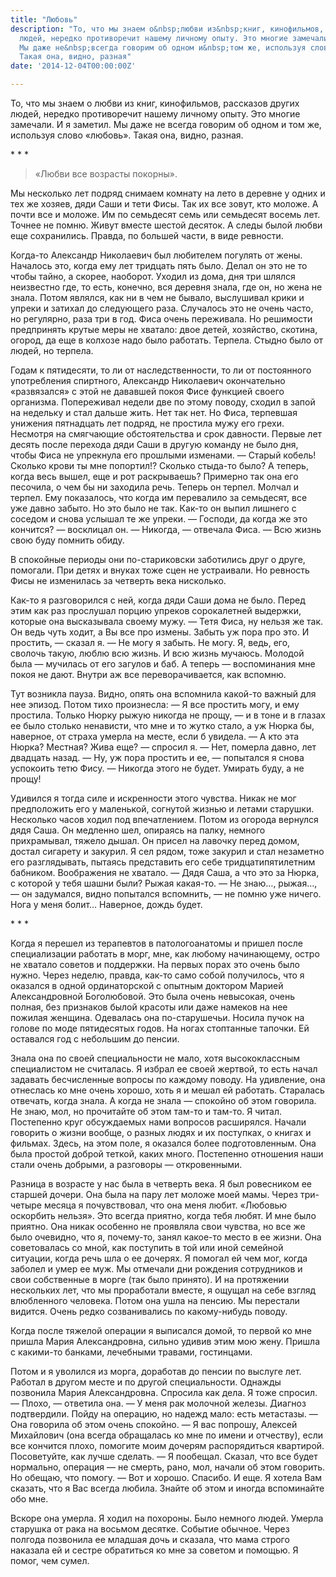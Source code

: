```yaml
---
title: "Любовь"
description: "То, что мы знаем о&nbsp;любви из&nbsp;книг, кинофильмов, рассказов других
  людей, нередко противоречит нашему личному опыту. Это многие замечали. И&nbsp;я&nbsp;заметил.
  Мы даже не&nbsp;всегда говорим об одном и&nbsp;том же, используя слово &laquo;любовь&raquo;.
  Такая она, видно, разная"
date: '2014-12-04T00:00:00Z'

---
```

То, что мы знаем о любви из книг, кинофильмов, рассказов других людей, нередко противоречит нашему личному опыту. Это многие замечали. И я заметил. Мы даже не всегда говорим об одном и том же, используя слово «любовь». Такая она, видно, разная.

\*&nbsp;\*&nbsp;\*

>«Любви все возрасты покорны».

Мы несколько лет подряд снимаем комнату на лето в деревне у одних и тех же хозяев, дяди Саши и тети Фисы. Так их все зовут, кто моложе. А почти все и моложе. Им по семьдесят семь или семьдесят восемь лет. Точнее не помню. Живут вместе шестой десяток. А следы былой любви еще сохранились. Правда, по большей части, в виде ревности.

Когда-то Александр Николаевич был любителем погулять от жены. Началось это, когда ему лет тридцать пять было. Делал он это не то чтобы тайно, а скорее, наоборот. Уходил из дома, дня три шлялся неизвестно где, то есть, конечно, вся деревня знала, где он, но жена не знала. Потом являлся, как ни в чем не бывало, выслушивал крики и упреки и затихал до следующего раза. Случалось это не очень часто, но регулярно, раза три в год. Фиса очень переживала. Но решимости предпринять крутые меры не хватало: двое детей, хозяйство, скотина, огород, да еще в колхозе надо было работать. Терпела. Стыдно было от людей, но терпела.

Годам к пятидесяти, то ли от наследственности, то ли от постоянного употребления спиртного, Александр Николаевич окончательно «развязался» с этой не дававшей покоя Фисе функцией своего организма. Попереживал недели две по этому поводу, сходил в запой на недельку и стал дальше жить. Нет так нет. Но Фиса, терпевшая унижения пятнадцать лет подряд, не простила мужу его грехи. Несмотря на смягчающие обстоятельства и срок давности. Первые лет десять после перехода дяди Саши в другую команду не было дня, чтобы Фиса не упрекнула его прошлыми изменами. 
— Старый кобель! Сколько крови ты мне попортил!? Сколько стыда-то было? А теперь, когда весь вышел, еще и рот раскрываешь?
Примерно так она его песочила, о чем бы ни заходила речь. Теперь он терпел. Молчал и терпел. Ему показалось, что когда им перевалило за семьдесят, все уже давно забыто. Но это было не так. Как-то он выпил лишнего с соседом и снова услышал те же упреки. 
— Господи, да когда же это кончится? — восклицал он.
— Никогда, — отвечала Фиса. — Всю жизнь свою буду помнить обиду.

В спокойные периоды они по-стариковски заботились друг о друге, помогали. При детях и внуках тоже сцен не устраивали. Но ревность Фисы не изменилась за четверть века нисколько.

Как-то я разговорился с ней, когда дяди Саши дома не было. Перед этим как раз прослушал порцию упреков сорокалетней выдержки, которые она высказывала своему мужу. 
— Тетя Фиса, ну нельзя же так. Он ведь чуть ходит, а Вы все про измены. Забыть уж пора про это. И простить, — сказал  я. 
— Не могу я забыть. Не могу. Я, ведь, его, сволочь такую, люблю всю жизнь. И всю жизнь мучаюсь. Молодой была — мучилась от его загулов и баб. А теперь — воспоминания мне покоя не дают. Внутри аж все переворачивается, как вспомню.

Тут возникла пауза. Видно, опять она вспомнила какой-то важный для нее эпизод. Потом тихо произнесла:
— Я все простить могу, и ему простила. Только Нюрку рыжую никогда не прощу, — и в тоне и в глазах ее было столько ненависти, что мне и то жутко стало, а уж Нюрка бы, наверное, от страха умерла на месте, если б увидела.
— А кто эта Нюрка? Местная? Жива еще? — спросил  я.
— Нет, померла давно, лет двадцать назад.
— Ну, уж пора простить и ее, — попытался я снова успокоить тетю Фису.
— Никогда этого не будет. Умирать буду, а не прощу!

Удивился я тогда силе и искренности этого чувства. Никак не мог предположить его у маленькой, согнутой жизнью и летами старушки. Несколько часов ходил под впечатлением. Потом из огорода вернулся дядя Саша. Он медленно шел, опираясь на палку, немного прихрамывал, тяжело дышал. Он присел на лавочку перед домом, достал сигарету и закурил. Я сел рядом, тоже закурил и стал незаметно его разглядывать, пытаясь представить его себе тридцатипятилетним бабником. Воображения не хватало.
— Дядя Саша, а что это за Нюрка, с которой у тебя шашни были? Рыжая какая-то.
— Не знаю…, рыжая…, — он задумался, видно попытался вспомнить, — не помню уже ничего. Нога у меня болит… Наверное, дождь будет.

\*&nbsp;\*&nbsp;\*

Когда я перешел из терапевтов в патологоанатомы и пришел после специализации работать в морг, мне, как любому начинающему, остро не хватало советов и поддержки. На первых порах это очень было нужно. Через неделю, правда, как-то само собой получилось, что я оказался в одной ординаторской с опытным доктором Марией Александровной Боголюбовой. Это была очень невысокая, очень полная, без признаков былой красоты или даже намеков на нее пожилая женщина. Одевалась она по-старушечьи. Носила пучок на голове по моде пятидесятых годов. На ногах стоптанные тапочки. Ей оставался год с небольшим до пенсии.

Знала она по своей специальности не мало, хотя высококлассным специалистом не считалась. Я избрал ее своей жертвой, то есть начал задавать бесчисленные вопросы по каждому поводу. На удивление, она отнеслась ко мне очень хорошо, хоть я и мешал ей работать. Старалась отвечать, когда знала. А когда не знала — спокойно об этом говорила. Не знаю, мол, но прочитайте об этом там-то и там-то. Я читал. 
Постепенно круг обсуждаемых нами вопросов расширялся. Начали говорить о жизни вообще, о разных людях и их поступках, о книгах и фильмах. Здесь, на этом поле, я оказался более подготовленным. Она была простой доброй теткой, каких много. Постепенно отношения наши стали очень добрыми, а разговоры — откровенными.

Разница в возрасте у нас была в четверть века. Я был ровесником ее старшей дочери. Она была на пару лет моложе моей мамы. Через три-четыре месяца я почувствовал, что она меня любит. «Любовью оскорбить нельзя». Это всегда приятно, когда тебя любят. И мне было приятно. Она никак особенно не проявляла свои чувства, но все же было очевидно, что я, почему-то, занял какое-то место в ее жизни. Она советовалась со мной, как поступить в той или иной семейной ситуации, когда речь шла о ее дочерях. Я помогал ей чем мог, когда заболел и умер ее муж. Мы отмечали дни рождения сотрудников и свои собственные в морге (так было принято). И на протяжении нескольких лет, что мы проработали вместе, я ощущал на себе взгляд влюбленного человека. Потом она ушла на пенсию. Мы перестали видится. Очень редко созванивались по какому-нибудь поводу.

Когда после тяжелой операции я выписался домой, то первой ко мне пришла Мария Александровна, сильно удивив этим мою жену. Пришла с какими-то банками, лечебными травами, гостинцами.

Потом и я уволился из морга, доработав до пенсии по выслуге лет. Работал в другом месте и по другой специальности. Однажды позвонила Мария Александровна. Спросила как дела. Я тоже спросил. 
— Плохо, — ответила она. — У меня рак молочной железы. Диагноз подтвердили. Пойду на операцию, но надежд мало: есть метастазы. — Она говорила об этом очень спокойно. — Я вас попрошу, Алексей Михайлович (она всегда обращалась ко мне по имени и отчеству), если все кончится плохо, помогите моим дочерям распорядиться квартирой. Посоветуйте, как лучше сделать. — Я пообещал. Сказал, что все будет нормально, операция — не смерть, рано, мол, начали об этом говорить. Но обещаю, что помогу.
— Вот и хорошо. Спасибо. И еще. Я хотела Вам сказать, что я Вас всегда любила. Знайте об этом и иногда вспоминайте обо мне.

Вскоре она умерла. Я ходил на похороны. Было немного людей. Умерла старушка от рака на восьмом десятке. Событие обычное. Через полгода позвонила ее младшая дочь и сказала, что мама строго наказала ей и сестре обратиться ко мне за советом и помощью. Я помог, чем сумел.
